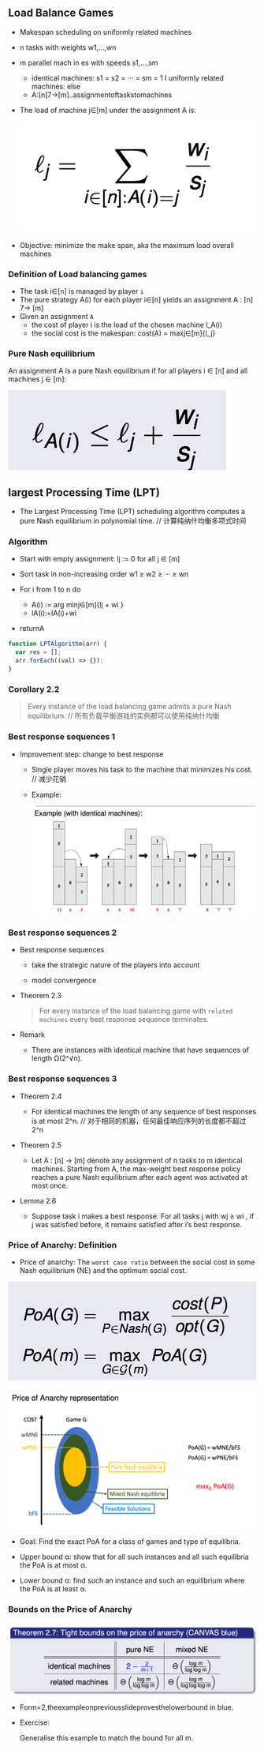 ## Load Balance Games

- Makespan scheduling on uniformly related machines

- n tasks with weights w1,...,wn
- m parallel mach in es with speeds s1,...,sm
  - identical machines: s1 = s2 = ··· = sm = 1 I uniformly related machines: else
  - A:[n]7→[m]..assignmentoftaskstomachines
- The load of machine j∈[m] under the assignment A is:

  ![alt text](images/image_1.png)

- Objective: minimize the make span, aka the maximum load overall machines

### Definition of Load balancing games

- The task i∈[n] is managed by player `i`
- The pure strategy A(i) for each player i∈[n] yields an assignment
  A : [n] 7→ [m]
- Given an assignment `A`
  - the cost of player i is the load of the chosen machine l_A(i)
  - the social cost is the makespan: cost(A) = maxj∈[m]{l_j}

### Pure Nash equilibrium

An assignment A is a pure Nash equilibrium if for all players i ∈ [n] and all machines j ∈ [m]:

![alt text](images/image_2.png)

## largest Processing Time \(LPT\)

- The Largest Processing Time (LPT) scheduling algorithm computes a pure Nash equilibrium in polynomial time. // 计算纯纳什均衡多项式时间

### Algorithm

- Start with empty assignment: lj := 0 for all j ∈ [m]
- Sort task in non-increasing order w1 ≥ w2 ≥ ··· ≥ wn

- For i from 1 to n do

  - A(i) := arg minj∈[m]{lj + wi }
  - lA(i):=lA(i)+wi

- returnA

```javascript
function LPTAlgorithm(arr) {
  var res = [];
  arr.forEach((val) => {});
}
```

### Corollary 2.2

> Every instance of the load balancing game admits a pure Nash equilibrium. // 所有负载平衡游戏的实例都可以使用纯纳什均衡

### Best response sequences 1

- Improvement step: change to best response

  - Single player moves his task to the machine that minimizes his cost. // 减少花销

  - Example:

    ![alt text](images/image_3.png)

### Best response sequences 2

- Best response sequences

  - take the strategic nature of the players into account

  - model convergence

- Theorem 2.3

  > For every instance of the load balancing game with `related machines` every best response sequence terminates.

- Remark

  - There are instances with identical machine that have sequences of length Ω(2^√n).

### Best response sequences 3

- Theorem 2.4

  - For identical machines the length of any sequence of best responses is at most 2^n.
    // 对于相同的机器，任何最佳响应序列的长度都不超过 2^n

- Theorem 2.5

  - Let A : [n] → [m] denote any assignment of n tasks to m identical machines. Starting from A, the max-weight best response policy reaches a pure Nash equilibrium after each agent was activated at most once.

- Lemma 2.6

  - Suppose task i makes a best response: For all tasks j with wj ≥ wi , if j was satisfied before, it remains satisfied after i’s best response.

### Price of Anarchy: Definition

- Price of anarchy: The `worst case ratio` between the social cost in some Nash equilibrium (NE) and the optimum social cost.

![alt text](images/image_4.png)

![alt text](images/image_5.png)

- Goal: Find the exact PoA for a class of games and type of equilibria.

- Upper bound α: show that for all such instances and all such equilibria the PoA is at most α.

- Lower bound α: find such an instance and such an equilibrium where the PoA is at least α.

### Bounds on the Price of Anarchy

![alt text](images/image_6.png)

- Form=2,theexampleonpreviousslideprovesthelowerbound in blue.

- Exercise:

  Generalise this example to match the bound for all m.
